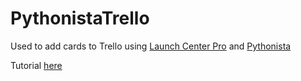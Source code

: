 PythonistaTrello
================

Used to add cards to Trello using [Launch Center Pro](https://itunes.apple.com/us/app/launch-center-pro/id532016360?mt=8&at=11laRZ&ct=pro) and [Pythonista](https://itunes.apple.com/us/app/pythonista/id528579881?mt=8&at=11laRZ&ct=pro)

Tutorial [here](http://timbroder.com/2013/03/automating-adding-to-trello-on-ios.html)
